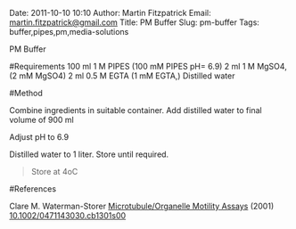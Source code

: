 Date: 2011-10-10 10:10
Author: Martin Fitzpatrick
Email: martin.fitzpatrick@gmail.com
Title: PM  Buffer
Slug: pm-buffer
Tags: buffer,pipes,pm,media-solutions

PM  Buffer





#Requirements
100 ml 1 M PIPES (100 mM PIPES pH= 6.9)
2 ml 1 M MgSO4, (2 mM MgSO4)
2 ml 0.5 M EGTA (1 mM EGTA,)
Distilled water

#Method

Combine ingredients in suitable container. Add distilled water to final volume of 900 ml



Adjust pH to 6.9




Distilled water to 1 liter. Store until required.


>Store at 4oC




#References


Clare M. Waterman-Storer [Microtubule/Organelle Motility Assays](http://dx.doi.org/10.1002/0471143030.cb1301s00)  (2001)
[10.1002/0471143030.cb1301s00](http://dx.doi.org/10.1002/0471143030.cb1301s00)





